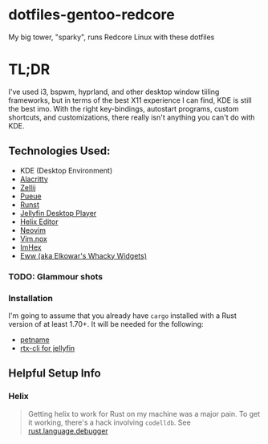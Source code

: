 # dotfiles-gentoo-redcore
My big tower, "sparky", runs Redcore Linux with these dotfiles

# TL;DR
I've used i3, bspwm, hyprland, and other desktop window tiiling frameworks, but in terms of the best X11 experience I can find, KDE is still the best imo.
With the right key-bindings, autostart programs, custom shortcuts, and customizations, there really isn't anything you can't do with KDE.

## Technologies Used:
- KDE (Desktop Environment)
- [Alacritty](https://github.com/alacritty/alacritty)
- [Zellij](https://github.com/zellij-org/zellij)
- [Pueue](https://github.com/Nukesor/pueue)
- [Runst](https://github.com/orhun/runst)
- [Jellyfin Desktop Player](https://github.com/jellyfin-archive/jellyfin-desktop)
- [Helix Editor](https://github.com/helix-editor/helix)
- [Neovim](https://github.com/neovim/neovim)
- [Vim.nox](https://github.com/vim/vim)
- [ImHex](https://github.com/WerWolv/ImHex)
- [Eww (aka Elkowar's Whacky Widgets)](https://github.com/elkowar/eww)

### TODO: Glammour shots

### Installation

I'm going to assume that you already have `cargo` installed with a Rust version of at least 1.70+. It will be needed for the following:

- [ petname ]()
- [ rtx-cli for jellyfin]()

## Helpful Setup Info
### Helix
> Getting helix to work for Rust on my machine was a major pain. To get it working, there's a hack involving `codelldb`. See [rust.language.debugger](https://github.com/dmgolembiowski/dotfiles-gentoo-redcore/blob/21d6a87b7886f5f51320e96357db628d955e7f5d/.config/helix/languages.toml#L191)
